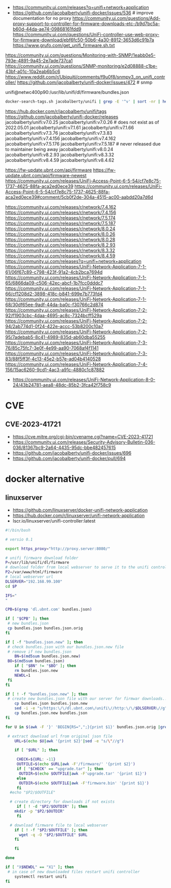 
* https://community.ui.com/releases?q=unifi+network+application
* https://github.com/jacobalberty/unifi-docker/issues/536 # improve documentation for no proxy
https://community.ui.com/questions/Add-proxy-support-to-controller-for-firmware-downloads-etc-/b9d7bc5a-b60d-44da-ae74-09868161fdd9
https://community.ui.com/questions/UniFi-controller-use-web-proxy-for-firmware-download/ebf6fc50-50b6-4a30-8912-3653d6c91b7a
https://www.grufo.com/get_unifi_firmware.sh.txt

https://community.ui.com/questions/Monitoring-with-SNMP/1eabb0e5-793e-4891-9a45-2e7ade737ca1
https://community.ui.com/questions/SNMP-monitoring/e2d08888-c1be-43bf-a01c-10a2eab6b5c6
https://www.reddit.com/r/Ubiquiti/comments/f9u0f8/snmpv3_on_unifi_controller/
https://github.com/jacobalberty/unifi-docker/issues/472 # snmp

unifi@netwc400p90:/usr/lib/unifi/dl/firmware/bundles.json

```sh
docker-search-tags.sh jacobalberty/unifi | grep -E '^v' | sort -nr | head -n 10
```

https://hub.docker.com/r/jacobalberty/unifi/tags
https://github.com/jacobalberty/unifi-docker/releases
jacobalberty/unifi:v7.0.25
jacobalberty/unifi:v7.0.26 # does not exist as of 2022.05.01
jacobalberty/unifi:v7.1.61
jacobalberty/unifi:v7.1.66
jacobalberty/unifi:v7.3.76
jacobalberty/unifi:v7.3.83
jacobalberty/unifi:v7.4.156
jacobalberty/unifi:v7.4.162
jacobalberty/unifi:v7.5.176
jacobalberty/unifi:v7.5.187 # never released due to maintainer being away
jacobalberty/unifi:v8.0.24
jacobalberty/unifi:v8.2.93
jacobalberty/unifi:v8.3.32
jacobalberty/unifi:v8.4.59
jacobalberty/unifi:v8.4.62

https://fw-update.ubnt.com/api/firmware
https://fw-update.ubnt.com/api/firmware-newest
https://community.ui.com/releases/UniFi-Access-Point-6-5-54/cf7e8c75-1737-4625-88fa-aca2ed0ece39
https://community.ui.com/releases/UniFi-Access-Point-6-5-54/cf7e8c75-1737-4625-88fa-aca2ed0ece39#comment/5cb0f2de-304a-4515-ac00-aabdd20a7d6d

https://community.ui.com/releases/r/network/7.4.162
https://community.ui.com/releases/r/network/7.4.156
https://community.ui.com/releases/r/network/7.5.174
https://community.ui.com/releases/r/network/7.5.187
https://community.ui.com/releases/r/network/8.0.24
https://community.ui.com/releases/r/network/8.0.26
https://community.ui.com/releases/r/network/8.0.28
https://community.ui.com/releases/r/network/8.2.93
https://community.ui.com/releases/r/network/8.3.32
https://community.ui.com/releases/r/network/8.4.59
https://community.ui.com/releases?q=unifi+network+application
https://community.ui.com/releases/UniFi-Network-Application-7-1-61/06f67c89-c798-423f-91a2-4cb2bca7694d
https://community.ui.com/releases/UniFi-Network-Application-7-1-65/6866da09-c506-42ec-abcf-1b7fcc0dddc7
https://community.ui.com/releases/UniFi-Network-Application-7-1-66/cf1208d2-3898-418c-b841-699e7b773fd4
https://community.ui.com/releases/UniFi-Network-Application-7-1-68/30df65ee-9adf-44da-ba0c-f30766c2d874
https://community.ui.com/releases/UniFi-Network-Application-7-2-92/f1903cbc-4daa-4695-ac8c-7324bcff529a
https://community.ui.com/releases/UniFi-Network-Application-7-2-94/2ab774d1-0f24-422e-accc-53b8200c10a7
https://community.ui.com/releases/UniFi-Network-Application-7-2-95/7adebab5-8c41-4989-835d-ab60dba55255
https://community.ui.com/releases/UniFi-Network-Application-7-3-76/85c75fc7-3e0f-4e99-aa90-7068af4f1141
https://community.ui.com/releases/UniFi-Network-Application-7-3-83/88f5ff3f-4c13-45e2-b57e-ad04b4140528
https://community.ui.com/releases/UniFi-Network-Application-7-4-156/15ac6260-9cd1-4ac3-a91c-4880c1c87882
* https://community.ui.com/releases/UniFi-Network-Application-8-0-24/43b24781-aea8-48dc-85b2-3fca42f758c9

# CVE
## CVE-2023-41721
* https://cve.mitre.org/cgi-bin/cvename.cgi?name=CVE-2023-41721
* https://community.ui.com/releases/Security-Advisory-Bulletin-036-036/81367bc9-2a64-4435-95dc-bbe482457615
* https://github.com/jacobalberty/unifi-docker/issues/696
* https://github.com/jacobalberty/unifi-docker/pull/694


# docker alternative
## linuxserver
* https://github.com/linuxserver/docker-unifi-network-application
* https://hub.docker.com/r/linuxserver/unifi-network-application
* lscr.io/linuxserver/unifi-controller:latest

```sh
#!/bin/bash

# versio 0.1

export https_proxy="http://proxy.server:8080/"

# unifi firmware download folder
P=/usr/lib/unifi/dl/firmware
# download folder from local webserver to serve it to the unifi controller
P2=/var/www/html/firmware
# local webserver url
DLSERVER="192.168.99.100"
cd $P

IFS="
"

CPB=$(grep 'dl.ubnt.com' bundles.json)

if [ "$CPB" ]; then
 # new bundles.json
 cp bundles.json bundles.json.orig
fi

if [ -f "bundles.json.new" ]; then
 # check bundles.json with our bundles.json.new file
 # remove if new bundles.json
    BN=$(md5sum bundles.json.new)
 BO=$(md5sum bundles.json)
    if [ "$BN" != "$BO" ]; then
    rm bundles.json.new
    NEWDL=1
 fi
fi

if [ ! -f "bundles.json.new" ]; then
 # create new bundles.json file with our server for firmwar downloads...
    cp bundles.json bundles.json.new
    sed -i -e "s/https:\/\/dl.ubnt.com\/unifi\//http:\/\/$DLSERVER\//g" bundles.json.new
    cp bundles.json.new bundles.json
fi

for U in $(awk -F '}' 'BEGIN{RS=",";}{print $1}' bundles.json.orig |grep url); do

 # extract download url from original json file
    URL=$(echo $U|awk '{print $2}'|sed -e "s/\"//g")

    if [ "$URL" ]; then

     CHECK=${URL: -11}
     OUTFILE=$(echo $URL|awk -F'/firmware/' '{print $2}')
     if [ "$CHECK" == "upgrade.tar" ]; then
      OUTDIR=$(echo $OUTFILE|awk -F'upgrade.tar' '{print $1}')
     else
      OUTDIR=$(echo $OUTFILE|awk -F'firmware.bin' '{print $1}')
     fi
  #echo "$P2/$OUTFILE"

  # create directory for downloads if not exists
     if [ ! -d "$P2/$OUTDIR" ]; then
    mkdir -p "$P2/$OUTDIR"
     fi

  # download firmware file to local webserver
    if [ ! -f "$P2/$OUTFILE" ]; then
      wget -q -O "$P2/$OUTFILE" $URL
    fi

    fi

done

if [ "X$NEWDL" == "X1" ]; then
 # in case of new downloaded files restart unifi controller
    systemctl restart unifi
fi
```
